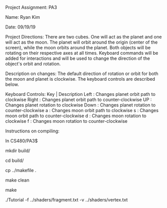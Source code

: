 Project Assignment: PA3

Name: Ryan Kim

Date: 09/19/19

Project Directions: There are two cubes. One will act as the planet and one will act as the moon. The planet will orbit around the origin (center of the screen), while the moon orbits around the planet. Both objects will be rotating on their respective axes at all times. Keyboard commands will be added for interactions and will be used to change the direction of the object's orbit and rotation.

Description on changes:
  The default direction of rotation or orbit for both the moon and planet is clockwise. The keyboard controls are described below.


Keyboard Controls:
Key | Description
Left   : Changes planet orbit path to clockwise
Right  : Changes planet orbit path to counter-clockwise
UP     : Changes planet rotation to clockwise
Down   : Changes planet rotation to counter-clockwise
a      : Changes moon orbit path to clockwise
s      : Changes moon orbit path to counter-clockwise
d      : Changes moon rotation to clockwise
f      : Changes moon rotation to counter-clockwise

Instructions on compiling:

In CS480/PA3$

  mkdir build/

  cd build/

  cp ../makefile .

  make clean

  make

  ./Tutorial -f ../shaders/fragment.txt -v ../shaders/vertex.txt
